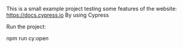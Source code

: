 This is a small example project testing some features of the website: https://docs.cypress.io
By using Cypress


Run the project: 

npm run cy:open


